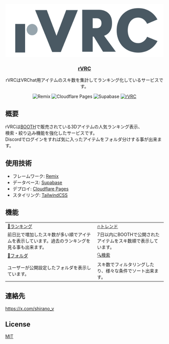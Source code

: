 <div align="center">
  <img src="./app/images/rvrc-logo.svg" alt="rVRC" />
  <h3><a href="https://r-vrc.net/">rVRC</a></h3>
  <p>rVRCはVRChat用アイテムのスキ数を集計してランキング化しているサービスです。</p>

  <img src="https://img.shields.io/badge/Remix-black?logo=remix" alt="Remix" />
  <img src="https://img.shields.io/badge/Cloudflare_Pages-black?logo=cloudflarepages" alt="Cloudflare Pages" />
  <img src="https://img.shields.io/badge/Supabase-black?logo=supabase" alt="Supabase" />
  <a href="https://x.com/rvrc_v"><img src="https://img.shields.io/badge/rVRC-black?logo=x" alt="rVRC" /></a>
</div>

## 概要

rVRCは[BOOTH](https://booth.pm/ja)で販売されている3Dアイテムの人気ランキング表示、  
検索・絞り込み機能を強化したサービスです。  
Discordでログインをすれば気に入ったアイテムをフォルダ分けする事が出来ます。

## 使用技術

- フレームワーク: [Remix](https://remix.run/)
- データベース: [Supabase](https://supabase.com/)
- デプロイ: [Cloudflare Pages](https://www.cloudflare.com/developer-platform/pages/)
- スタイリング: [TailwindCSS](https://tailwindcss.com/)

## 機能

<table>
  <tbody>
    <tr>
      <td>
        <a href="https://r-vrc.net/ranking">👑ランキング</a>
      </td>
      <td>
        <a href="https://r-vrc.net/trend">🔥トレンド</a>
      </td>
    </tr>
    <tr>
      <td>前日比で増加したスキ数が多い順でアイテムを表示しています。過去のランキングを見る事も出来ます。</td>
      <td>7日以内にBOOTHで公開されたアイテムをスキ数順で表示しています。</td>
    </tr>
    <tr>
      <td>
        <a href="https://r-vrc.net/folder">📁フォルダ</a>
      </td>
      <td>
        <a href="https://r-vrc.net/search">🔍️検索</a>
      </td>
    </tr>
    <tr>
      <td>ユーザーが公開設定したフォルダを表示しています。</td>
      <td>スキ数でフィルタリングしたり、様々な条件でソート出来ます。</td>
    </tr>
  </tbody>
</table>

## 連絡先
https://x.com/shirano_v

## License

[MIT](LICENSE)